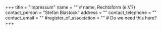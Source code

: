 +++
title = "Impressum"
name = "" # name, Rechtsform (e.V.?)
contact_person = "Stefan Biastock"
address = ""
contact_telephone = ""
contact_email = ""
#register_of_association = "" # Do we need this here?
+++

